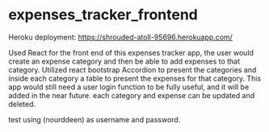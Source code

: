 # expenses_tracker_frontend

Heroku deployment:
https://shrouded-atoll-95696.herokuapp.com/

Used React for the front end of this expenses tracker app, the user would create an expense category and then be able to add expenses to that category.
Utilized react bootstrap Accordion to present the categories and inside each category a table to present the expenses for that category.
This app would still need a user login function to be fully useful, and it will be added in the near future. 
each category and expense can be updated and deleted.

test using (nourddeen) as username and password.
